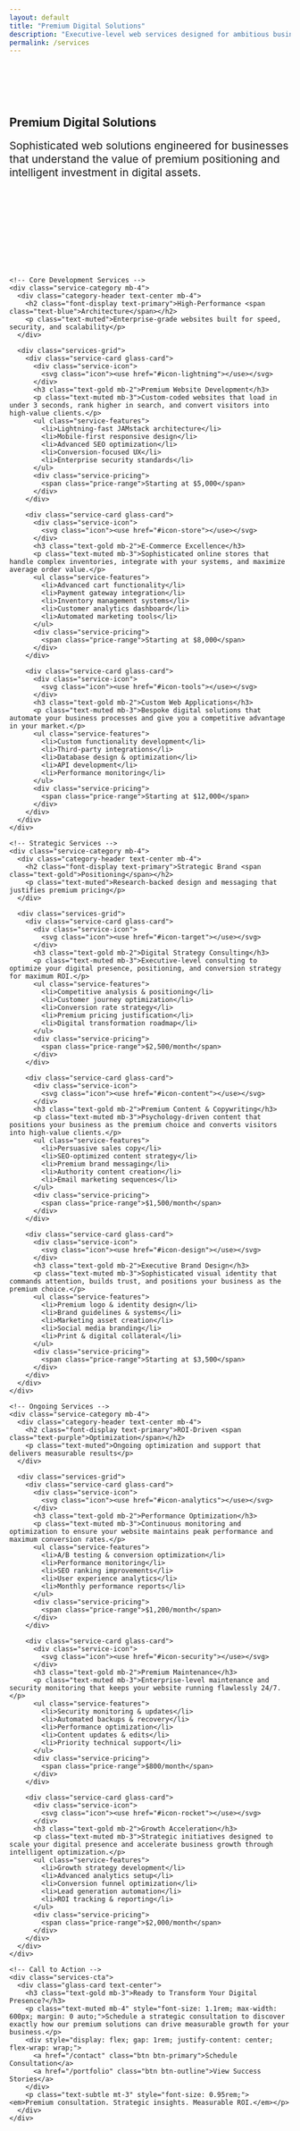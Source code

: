 ```yaml
---
layout: default
title: "Premium Digital Solutions"
description: "Executive-level web services designed for ambitious businesses. From high-performance websites to strategic digital consulting."
permalink: /services
---
```


<section style="padding: 4rem 0; background: var(--rich-charcoal);">
  <div class="container">
    <div class="text-center mb-4">
      <h1 class="font-display">Premium Digital <span class="text-gold">Solutions</span></h1>
      <p class="text-muted" style="font-size: 1.2rem; max-width: 700px; margin: 0 auto;">Sophisticated web solutions engineered for businesses that understand the value of premium positioning and intelligent investment in digital assets.</p>
    </div>
  </div>
</section>

<section style="padding: 6rem 0;">
  <div class="container">
    
    <!-- Core Development Services -->
    <div class="service-category mb-4">
      <div class="category-header text-center mb-4">
        <h2 class="font-display text-primary">High-Performance <span class="text-blue">Architecture</span></h2>
        <p class="text-muted">Enterprise-grade websites built for speed, security, and scalability</p>
      </div>
      
      <div class="services-grid">
        <div class="service-card glass-card">
          <div class="service-icon">
            <svg class="icon"><use href="#icon-lightning"></use></svg>
          </div>
          <h3 class="text-gold mb-2">Premium Website Development</h3>
          <p class="text-muted mb-3">Custom-coded websites that load in under 3 seconds, rank higher in search, and convert visitors into high-value clients.</p>
          <ul class="service-features">
            <li>Lightning-fast JAMstack architecture</li>
            <li>Mobile-first responsive design</li>
            <li>Advanced SEO optimization</li>
            <li>Conversion-focused UX</li>
            <li>Enterprise security standards</li>
          </ul>
          <div class="service-pricing">
            <span class="price-range">Starting at $5,000</span>
          </div>
        </div>
        
        <div class="service-card glass-card">
          <div class="service-icon">
            <svg class="icon"><use href="#icon-store"></use></svg>
          </div>
          <h3 class="text-gold mb-2">E-Commerce Excellence</h3>
          <p class="text-muted mb-3">Sophisticated online stores that handle complex inventories, integrate with your systems, and maximize average order value.</p>
          <ul class="service-features">
            <li>Advanced cart functionality</li>
            <li>Payment gateway integration</li>
            <li>Inventory management systems</li>
            <li>Customer analytics dashboard</li>
            <li>Automated marketing tools</li>
          </ul>
          <div class="service-pricing">
            <span class="price-range">Starting at $8,000</span>
          </div>
        </div>
        
        <div class="service-card glass-card">
          <div class="service-icon">
            <svg class="icon"><use href="#icon-tools"></use></svg>
          </div>
          <h3 class="text-gold mb-2">Custom Web Applications</h3>
          <p class="text-muted mb-3">Bespoke digital solutions that automate your business processes and give you a competitive advantage in your market.</p>
          <ul class="service-features">
            <li>Custom functionality development</li>
            <li>Third-party integrations</li>
            <li>Database design & optimization</li>
            <li>API development</li>
            <li>Performance monitoring</li>
          </ul>
          <div class="service-pricing">
            <span class="price-range">Starting at $12,000</span>
          </div>
        </div>
      </div>
    </div>

    <!-- Strategic Services -->
    <div class="service-category mb-4">
      <div class="category-header text-center mb-4">
        <h2 class="font-display text-primary">Strategic Brand <span class="text-gold">Positioning</span></h2>
        <p class="text-muted">Research-backed design and messaging that justifies premium pricing</p>
      </div>
      
      <div class="services-grid">
        <div class="service-card glass-card">
          <div class="service-icon">
            <svg class="icon"><use href="#icon-target"></use></svg>
          </div>
          <h3 class="text-gold mb-2">Digital Strategy Consulting</h3>
          <p class="text-muted mb-3">Executive-level consulting to optimize your digital presence, positioning, and conversion strategy for maximum ROI.</p>
          <ul class="service-features">
            <li>Competitive analysis & positioning</li>
            <li>Customer journey optimization</li>
            <li>Conversion rate strategy</li>
            <li>Premium pricing justification</li>
            <li>Digital transformation roadmap</li>
          </ul>
          <div class="service-pricing">
            <span class="price-range">$2,500/month</span>
          </div>
        </div>
        
        <div class="service-card glass-card">
          <div class="service-icon">
            <svg class="icon"><use href="#icon-content"></use></svg>
          </div>
          <h3 class="text-gold mb-2">Premium Content & Copywriting</h3>
          <p class="text-muted mb-3">Psychology-driven content that positions your business as the premium choice and converts visitors into high-value clients.</p>
          <ul class="service-features">
            <li>Persuasive sales copy</li>
            <li>SEO-optimized content strategy</li>
            <li>Premium brand messaging</li>
            <li>Authority content creation</li>
            <li>Email marketing sequences</li>
          </ul>
          <div class="service-pricing">
            <span class="price-range">$1,500/month</span>
          </div>
        </div>
        
        <div class="service-card glass-card">
          <div class="service-icon">
            <svg class="icon"><use href="#icon-design"></use></svg>
          </div>
          <h3 class="text-gold mb-2">Executive Brand Design</h3>
          <p class="text-muted mb-3">Sophisticated visual identity that commands attention, builds trust, and positions your business as the premium choice.</p>
          <ul class="service-features">
            <li>Premium logo & identity design</li>
            <li>Brand guidelines & systems</li>
            <li>Marketing asset creation</li>
            <li>Social media branding</li>
            <li>Print & digital collateral</li>
          </ul>
          <div class="service-pricing">
            <span class="price-range">Starting at $3,500</span>
          </div>
        </div>
      </div>
    </div>

    <!-- Ongoing Services -->
    <div class="service-category mb-4">
      <div class="category-header text-center mb-4">
        <h2 class="font-display text-primary">ROI-Driven <span class="text-purple">Optimization</span></h2>
        <p class="text-muted">Ongoing optimization and support that delivers measurable results</p>
      </div>
      
      <div class="services-grid">
        <div class="service-card glass-card">
          <div class="service-icon">
            <svg class="icon"><use href="#icon-analytics"></use></svg>
          </div>
          <h3 class="text-gold mb-2">Performance Optimization</h3>
          <p class="text-muted mb-3">Continuous monitoring and optimization to ensure your website maintains peak performance and maximum conversion rates.</p>
          <ul class="service-features">
            <li>A/B testing & conversion optimization</li>
            <li>Performance monitoring</li>
            <li>SEO ranking improvements</li>
            <li>User experience analytics</li>
            <li>Monthly performance reports</li>
          </ul>
          <div class="service-pricing">
            <span class="price-range">$1,200/month</span>
          </div>
        </div>
        
        <div class="service-card glass-card">
          <div class="service-icon">
            <svg class="icon"><use href="#icon-security"></use></svg>
          </div>
          <h3 class="text-gold mb-2">Premium Maintenance</h3>
          <p class="text-muted mb-3">Enterprise-level maintenance and security monitoring that keeps your website running flawlessly 24/7.</p>
          <ul class="service-features">
            <li>Security monitoring & updates</li>
            <li>Automated backups & recovery</li>
            <li>Performance optimization</li>
            <li>Content updates & edits</li>
            <li>Priority technical support</li>
          </ul>
          <div class="service-pricing">
            <span class="price-range">$800/month</span>
          </div>
        </div>
        
        <div class="service-card glass-card">
          <div class="service-icon">
            <svg class="icon"><use href="#icon-rocket"></use></svg>
          </div>
          <h3 class="text-gold mb-2">Growth Acceleration</h3>
          <p class="text-muted mb-3">Strategic initiatives designed to scale your digital presence and accelerate business growth through intelligent optimization.</p>
          <ul class="service-features">
            <li>Growth strategy development</li>
            <li>Advanced analytics setup</li>
            <li>Conversion funnel optimization</li>
            <li>Lead generation automation</li>
            <li>ROI tracking & reporting</li>
          </ul>
          <div class="service-pricing">
            <span class="price-range">$2,000/month</span>
          </div>
        </div>
      </div>
    </div>

    <!-- Call to Action -->
    <div class="services-cta">
      <div class="glass-card text-center">
        <h3 class="text-gold mb-3">Ready to Transform Your Digital Presence?</h3>
        <p class="text-muted mb-4" style="font-size: 1.1rem; max-width: 600px; margin: 0 auto;">Schedule a strategic consultation to discover exactly how our premium solutions can drive measurable growth for your business.</p>
        <div style="display: flex; gap: 1rem; justify-content: center; flex-wrap: wrap;">
          <a href="/contact" class="btn btn-primary">Schedule Consultation</a>
          <a href="/portfolio" class="btn btn-outline">View Success Stories</a>
        </div>
        <p class="text-subtle mt-3" style="font-size: 0.95rem;"><em>Premium consultation. Strategic insights. Measurable ROI.</em></p>
      </div>
    </div>
  </div>
</section>

<style>
.service-category {
  margin-bottom: 6rem;
}

.category-header {
  margin-bottom: 3rem;
}

.services-grid {
  display: grid;
  grid-template-columns: repeat(auto-fit, minmax(350px, 1fr));
  gap: 2rem;
  margin-bottom: 3rem;
}

.service-card {
  padding: 2.5rem;
  text-align: center;
  transition: all 0.3s ease;
  position: relative;
  overflow: hidden;
}

.service-card::before {
  content: '';
  position: absolute;
  top: 0;
  left: 0;
  right: 0;
  height: 4px;
  background: linear-gradient(90deg, var(--champagne-gold), var(--electric-blue), var(--royal-purple));
  opacity: 0;
  transition: opacity 0.3s ease;
}

.service-card:hover::before {
  opacity: 1;
}

.service-card:hover {
  transform: translateY(-10px);
  box-shadow: var(--shadow-large);
  border-color: var(--champagne-gold);
}

.service-icon {
  width: 80px;
  height: 80px;
  margin: 0 auto 2rem;
  background: linear-gradient(135deg, var(--champagne-gold), var(--electric-blue));
  border-radius: 50%;
  display: flex;
  align-items: center;
  justify-content: center;
  position: relative;
  overflow: hidden;
  transition: all 0.3s ease;
}

.service-icon::before {
  content: '';
  position: absolute;
  top: 0;
  left: 0;
  right: 0;
  bottom: 0;
  background: linear-gradient(135deg, var(--electric-blue), var(--royal-purple));
  opacity: 0;
  transition: opacity 0.3s ease;
  border-radius: 50%;
}

.service-card:hover .service-icon::before {
  opacity: 1;
}

.service-icon .icon {
  width: 40px;
  height: 40px;
  color: var(--deep-black);
  z-index: 2;
  position: relative;
  transition: all 0.3s ease;
}

.service-card:hover .service-icon .icon {
  color: white;
  transform: scale(1.1);
}

.service-features {
  text-align: left;
  list-style: none;
  padding: 0;
  margin: 1.5rem 0;
}

.service-features li {
  color: var(--text-secondary);
  margin-bottom: 0.75rem;
  padding-left: 1.5rem;
  position: relative;
}

.service-features li::before {
  content: '✓';
  position: absolute;
  left: 0;
  color: var(--success-green);
  font-weight: bold;
}

.service-pricing {
  margin-top: 2rem;
  padding-top: 1.5rem;
  border-top: 1px solid var(--glass-border);
}

.price-range {
  background: linear-gradient(135deg, var(--champagne-gold), var(--electric-blue));
  color: var(--deep-black);
  padding: 0.75rem 1.5rem;
  border-radius: 25px;
  font-weight: 600;
  font-size: 1.1rem;
}

.services-cta {
  margin-top: 4rem;
}

@media (max-width: 768px) {
  .services-grid {
    grid-template-columns: 1fr;
    gap: 1.5rem;
  }
  
  .service-card {
    padding: 2rem;
  }
  
  .service-category {
    margin-bottom: 4rem;
  }
}
</style> 